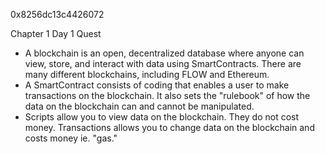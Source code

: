 0x8256dc13c4426072

Chapter 1 Day 1 Quest
- A blockchain is an open, decentralized database where anyone can view, store, and interact with data using SmartContracts. There are many different blockchains, including FLOW and Ethereum.
- A SmartContract consists of coding that enables a user to make transactions on the blockchain. It also sets the "rulebook" of how the data on the blockchain can and cannot be manipulated.
- Scripts allow you to view data on the blockchain. They do not cost money. Transactions allows you to change data on the blockchain and costs money ie. "gas."
